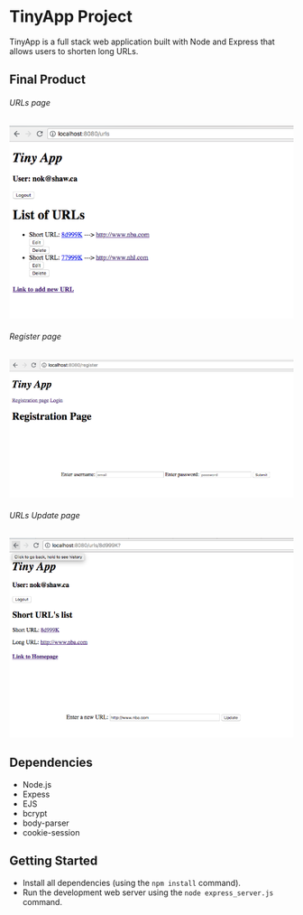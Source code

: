 # TinyApp Project

TinyApp is a full stack web application built with Node and Express that allows users to shorten long URLs.

## Final Product

###### URLs page
!["Screenshot of URLs page"](https://github.com/spoonss/tinyapp/blob/master/docs/urls-page.png)

###### Register page
!["Screenshot of register page"](https://github.com/spoonss/tinyapp/blob/master/docs/register-page.png)

###### URLs Update page
!["Screenshot of URLs Update page"](https://github.com/spoonss/tinyapp/blob/master/docs/update-url-page.png)


## Dependencies

- Node.js
- Expess
- EJS
- bcrypt
- body-parser
- cookie-session


## Getting Started

- Install all dependencies (using the `npm install` command).
- Run the development web server using the `node express_server.js` command.
